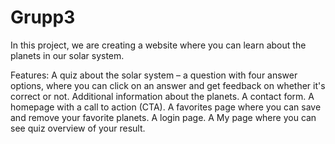 # Grupp3
In this project, we are creating a website where you can learn about the planets in our solar system.

Features:
A quiz about the solar system – a question with four answer options, where you can click on an answer and get feedback on whether it's correct or not.
Additional information about the planets.
A contact form.
A homepage with a call to action (CTA).
A favorites page where you can save and remove your favorite planets.
A login page.
A My page where you can see quiz overview of your result.
